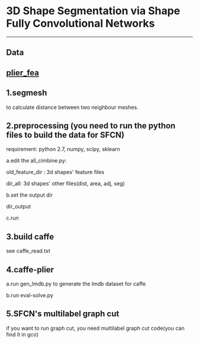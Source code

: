 # 3D Shape Segmentation via Shape Fully Convolutional Networks
------
## Data
[plier_fea](https://drive.google.com/open?id=1BB7YNz56MdKstRcckJoBM6QY_OkrlJ0P)
------

## 1.segmesh
to calculate distance between two neighbour meshes.

## 2.preprocessing (you need to run the python files to build the data for SFCN)

requirement: python 2.7, numpy, scipy, sklearn

a.edit the all_cimbine.py:

old_feature_dir : 3d shapes' feature files

dir_all: 3d shapes' other files(dist, area, adj, seg)

b.set the output dir

dir_output

c.run 

## 3.build caffe 

see caffe_read.txt

## 4.caffe-plier

a.run gen_lmdb.py to generate the lmdb dataset for caffe

b.run eval-solve.py

## 5.SFCN's multilabel graph cut
if you want to run graph cut,
you need multilabel graph cut code(you can find it in gco)
